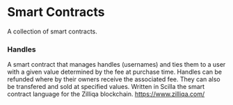 # Smart Contracts
A collection of smart contracts.

### Handles
A smart contract that manages handles (usernames) and ties them to a user with a given value determined by the fee at purchase time. Handles can be refunded where by their owners receive the associated fee. They can also be transfered and sold at specified values. Written in Scilla the smart contract language for the Zilliqa blockchain. https://www.zilliqa.com/
